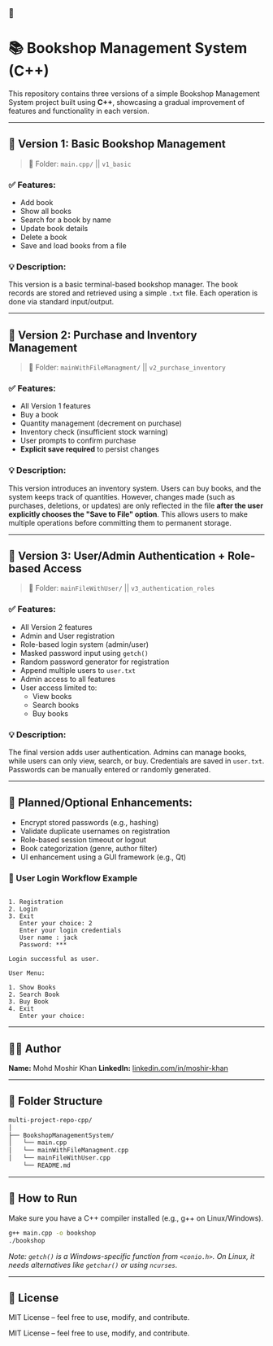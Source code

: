### 📄

# 📚 Bookshop Management System (C++)

This repository contains three versions of a simple Bookshop Management System project built using **C++**, showcasing a gradual improvement of features and functionality in each version.

---

## 🧩 Version 1: Basic Bookshop Management

> 📁 Folder: `main.cpp/`    ||  `v1_basic`

### ✅ Features:
- Add book
- Show all books
- Search for a book by name
- Update book details
- Delete a book
- Save and load books from a file

### 💡 Description:
This version is a basic terminal-based bookshop manager. The book records are stored and retrieved using a simple `.txt` file. Each operation is done via standard input/output.

---

## 🧩 Version 2: Purchase and Inventory Management

> 📁 Folder: `mainWithFileManagment/`   ||  `v2_purchase_inventory`

### ✅ Features:

* All Version 1 features
* Buy a book
* Quantity management (decrement on purchase)
* Inventory check (insufficient stock warning)
* User prompts to confirm purchase
* **Explicit save required** to persist changes

### 💡 Description:

This version introduces an inventory system. Users can buy books, and the system keeps track of quantities. However, changes made (such as purchases, deletions, or updates) are only reflected in the file **after the user explicitly chooses the "Save to File" option**. This allows users to make multiple operations before committing them to permanent storage.

---

## 🧩 Version 3: User/Admin Authentication + Role-based Access

> 📁 Folder: `mainFileWithUser/`    ||  `v3_authentication_roles`

### ✅ Features:
- All Version 2 features
- Admin and User registration
- Role-based login system (admin/user)
- Masked password input using `getch()`
- Random password generator for registration
- Append multiple users to `user.txt`
- Admin access to all features
- User access limited to:
  - View books
  - Search books
  - Buy books

### 💡 Description:
The final version adds user authentication. Admins can manage books, while users can only view, search, or buy. Credentials are saved in `user.txt`. Passwords can be manually entered or randomly generated.

---

## 🔐 Planned/Optional Enhancements:
- Encrypt stored passwords (e.g., hashing)
- Validate duplicate usernames on registration
- Role-based session timeout or logout
- Book categorization (genre, author filter)
- UI enhancement using a GUI framework (e.g., Qt)

### 🧭 User Login Workflow Example

```

1. Registration
2. Login
3. Exit
   Enter your choice: 2
   Enter your login credentials
   User name : jack
   Password: ***

Login successful as user.

User Menu:

1. Show Books
2. Search Book
3. Buy Book
4. Exit
   Enter your choice:
```

---

## 👨‍💻 Author

**Name:** Mohd Moshir Khan 
**LinkedIn:** [linkedin.com/in/moshir-khan](https://www.linkedin.com/in/moshir-khan/)

---

## 📁 Folder Structure

```bash
multi-project-repo-cpp/
│
├── BookshopManagementSystem/
│   └── main.cpp
│   └── mainWithFileManagment.cpp
│   └── mainFileWithUser.cpp
    └── README.md
````

---

## 🧪 How to Run

Make sure you have a C++ compiler installed (e.g., g++ on Linux/Windows).

```bash
g++ main.cpp -o bookshop
./bookshop
```

*Note: `getch()` is a Windows-specific function from `<conio.h>`. On Linux, it needs alternatives like `getchar()` or using `ncurses`.*

---

## 📜 License

MIT License – feel free to use, modify, and contribute.

MIT License – feel free to use, modify, and contribute.

